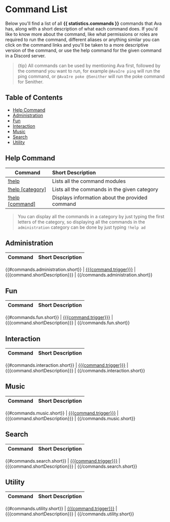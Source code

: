 # Command List

Below you'll find a list of all **{{ statistics.commands }}** commands that Ava has, along with a short description of what each command does. If you'd like to know more about the command, like what permissions or roles are required to run the command, different aliases or anything similar you can click on the command links and you'll be taken to a more descriptive version of the command, or use the help command for the given command in a Discord server.

> {tip} All commands can be used by mentioning Ava first, followed by the command you want to run, for example `@AvaIre ping` will run the ping command, or `@AvaIre poke @Senither` will run the poke command for Senither.

## Table of Contents

- [Help Command](#help)
- [Administration](#administration)
- [Fun](#fun)
- [Interaction](#interaction)
- [Music](#music)
- [Search](#search)
- [Utility](#utility)

<a name="help"></a>
## Help Command

| Command           | Short Description      |
| ----------------- |:---------------------- |
| [!help](/docs/{{version}}/commands#HelpCommand)  | Lists all the command modules  |
| [!help [category]](/docs/{{version}}/commands#HelpCommand)  | Lists all the commands in the given category  |
| [!help [command]](/docs/{{version}}/commands#HelpCommand)  | Displays information about the provided command  |

> You can display all the commands in a category by just typing the first letters of the category, so displaying all the commands in the `administration` category can be done by just typing `!help ad`

<a name="administration"></a>
## Administration

| Command | Short Description |
| ------- |:----------------- |
{{#commands.administration.short}}
| [{{{command.trigger}}}](/docs/{{version}}/commands#{{commandName}}) | {{{command.shortDescription}}} |
{{/commands.administration.short}}

<a name="fun"></a>
## Fun

| Command | Short Description |
| ------- |:----------------- |
{{#commands.fun.short}}
| [{{{command.trigger}}}](/docs/{{version}}/commands#{{commandName}}) | {{{command.shortDescription}}} |
{{/commands.fun.short}}

<a name="interaction"></a>
## Interaction

| Command | Short Description |
| ------- |:----------------- |
{{#commands.interaction.short}}
| [{{{command.trigger}}}](/docs/{{version}}/commands#{{commandName}}) | {{{command.shortDescription}}} |
{{/commands.interaction.short}}

<a name="music"></a>
## Music

| Command | Short Description |
| ------- |:----------------- |
{{#commands.music.short}}
| [{{{command.trigger}}}](/docs/{{version}}/commands#{{commandName}}) | {{{command.shortDescription}}} |
{{/commands.music.short}}

<a name="search"></a>
## Search

| Command | Short Description |
| ------- |:----------------- |
{{#commands.search.short}}
| [{{{command.trigger}}}](/docs/{{version}}/commands#{{commandName}}) | {{{command.shortDescription}}} |
{{/commands.search.short}}

<a name="utility"></a>
## Utility

| Command | Short Description |
| ------- |:----------------- |
{{#commands.utility.short}}
| [{{{command.trigger}}}](/docs/{{version}}/commands#{{commandName}}) | {{{command.shortDescription}}} |
{{/commands.utility.short}}

